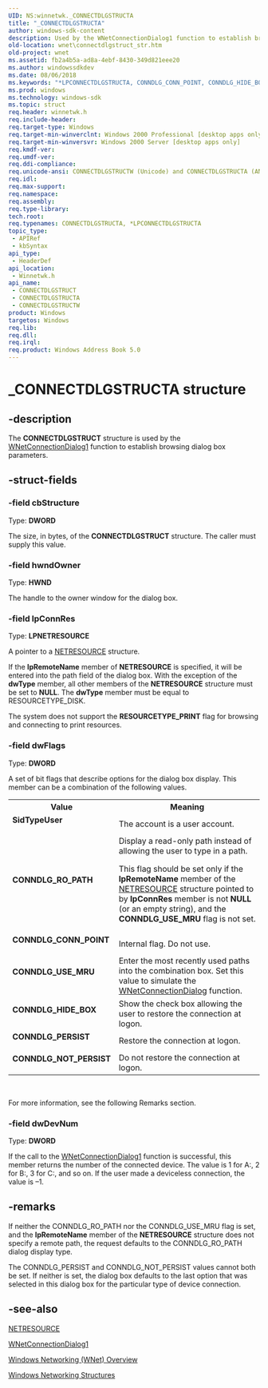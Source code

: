 ```yaml
---
UID: NS:winnetwk._CONNECTDLGSTRUCTA
title: "_CONNECTDLGSTRUCTA"
author: windows-sdk-content
description: Used by the WNetConnectionDialog1 function to establish browsing dialog box parameters.
old-location: wnet\connectdlgstruct_str.htm
old-project: wnet
ms.assetid: fb2a4b5a-ad8a-4ebf-8430-349d821eee20
ms.author: windowssdkdev
ms.date: 08/06/2018
ms.keywords: "*LPCONNECTDLGSTRUCTA, CONNDLG_CONN_POINT, CONNDLG_HIDE_BOX, CONNDLG_NOT_PERSIST, CONNDLG_PERSIST, CONNDLG_RO_PATH, CONNDLG_USE_MRU, CONNECTDLGSTRUCT, CONNECTDLGSTRUCT structure [Windows Networking (WNet)], CONNECTDLGSTRUCTA, CONNECTDLGSTRUCTW, LPCONNECTDLGSTRUCT, LPCONNECTDLGSTRUCT structure pointer [Windows Networking (WNet)], SidTypeUser, _CONNECTDLGSTRUCTA, _win32_connectdlgstruct_str, winnetwk/CONNECTDLGSTRUCT, winnetwk/CONNECTDLGSTRUCTA, winnetwk/CONNECTDLGSTRUCTW, winnetwk/LPCONNECTDLGSTRUCT, wnet.connectdlgstruct_str"
ms.prod: windows
ms.technology: windows-sdk
ms.topic: struct
req.header: winnetwk.h
req.include-header: 
req.target-type: Windows
req.target-min-winverclnt: Windows 2000 Professional [desktop apps only]
req.target-min-winversvr: Windows 2000 Server [desktop apps only]
req.kmdf-ver: 
req.umdf-ver: 
req.ddi-compliance: 
req.unicode-ansi: CONNECTDLGSTRUCTW (Unicode) and CONNECTDLGSTRUCTA (ANSI)
req.idl: 
req.max-support: 
req.namespace: 
req.assembly: 
req.type-library: 
tech.root: 
req.typenames: CONNECTDLGSTRUCTA, *LPCONNECTDLGSTRUCTA
topic_type:
 - APIRef
 - kbSyntax
api_type:
 - HeaderDef
api_location:
 - Winnetwk.h
api_name:
 - CONNECTDLGSTRUCT
 - CONNECTDLGSTRUCTA
 - CONNECTDLGSTRUCTW
product: Windows
targetos: Windows
req.lib: 
req.dll: 
req.irql: 
req.product: Windows Address Book 5.0
---
```


# _CONNECTDLGSTRUCTA structure


## -description


The
				<b>CONNECTDLGSTRUCT</b> structure is used by the 
<a href="https://msdn.microsoft.com/11390693-0ab3-4f8b-9209-bc0bceb98032">WNetConnectionDialog1</a> function to establish browsing dialog box parameters.


## -struct-fields




### -field cbStructure

Type: <b>DWORD</b>

The size, in bytes, of the 
<b>CONNECTDLGSTRUCT</b> structure. The caller must supply this value.


### -field hwndOwner

Type: <b>HWND</b>

The handle to the owner window for the dialog box.


### -field lpConnRes

Type: <b>LPNETRESOURCE</b>

A pointer to a 
<a href="https://msdn.microsoft.com/c53d078e-188a-4371-bdb9-fc023bc0c1ba">NETRESOURCE</a> structure. 




If the <b>lpRemoteName</b> member of 
<b>NETRESOURCE</b> is specified, it will be entered into the path field of the dialog box. With the exception of the <b>dwType</b> member, all other members of the 
<b>NETRESOURCE</b> structure must be set to <b>NULL</b>. The <b>dwType</b> member must be equal to RESOURCETYPE_DISK.
							

 The system does not support the <b>RESOURCETYPE_PRINT</b> flag for browsing and connecting to print resources.


### -field dwFlags

Type: <b>DWORD</b>

A set of bit flags that describe options for the dialog box display. This member can be a combination of the following values. 



<table>
<tr>
<th>Value</th>
<th>Meaning</th>
</tr>
<tr>
<td width="40%"><a id="SidTypeUser"></a><a id="sidtypeuser"></a><a id="SIDTYPEUSER"></a><dl>
<dt><b>SidTypeUser</b></dt>
</dl>
</td>
<td width="60%">
The account is a user account.

</td>
</tr>
<tr>
<td width="40%"><a id="CONNDLG_RO_PATH"></a><a id="conndlg_ro_path"></a><dl>
<dt><b>CONNDLG_RO_PATH</b></dt>
</dl>
</td>
<td width="60%">
Display a read-only path instead of allowing the user to type in a path. 




This flag should be set only if the <b>lpRemoteName</b> member of the 
<a href="https://msdn.microsoft.com/c53d078e-188a-4371-bdb9-fc023bc0c1ba">NETRESOURCE</a> structure pointed to by <b>lpConnRes</b> member is not <b>NULL</b> (or an empty string), and the <b>CONNDLG_USE_MRU</b> flag is not set.

</td>
</tr>
<tr>
<td width="40%"><a id="CONNDLG_CONN_POINT"></a><a id="conndlg_conn_point"></a><dl>
<dt><b>CONNDLG_CONN_POINT</b></dt>
</dl>
</td>
<td width="60%">
Internal flag. Do not use.

</td>
</tr>
<tr>
<td width="40%"><a id="CONNDLG_USE_MRU"></a><a id="conndlg_use_mru"></a><dl>
<dt><b>CONNDLG_USE_MRU</b></dt>
</dl>
</td>
<td width="60%">
Enter the most recently used paths into the combination box. Set this value to simulate the 
<a href="https://msdn.microsoft.com/2dc383bb-0a1a-4612-88f9-f92c8e2a398d">WNetConnectionDialog</a> function.

</td>
</tr>
<tr>
<td width="40%"><a id="CONNDLG_HIDE_BOX"></a><a id="conndlg_hide_box"></a><dl>
<dt><b>CONNDLG_HIDE_BOX</b></dt>
</dl>
</td>
<td width="60%">
Show the check box allowing the user to restore the connection at logon.

</td>
</tr>
<tr>
<td width="40%"><a id="CONNDLG_PERSIST"></a><a id="conndlg_persist"></a><dl>
<dt><b>CONNDLG_PERSIST</b></dt>
</dl>
</td>
<td width="60%">
Restore the connection at logon.

</td>
</tr>
<tr>
<td width="40%"><a id="CONNDLG_NOT_PERSIST"></a><a id="conndlg_not_persist"></a><dl>
<dt><b>CONNDLG_NOT_PERSIST</b></dt>
</dl>
</td>
<td width="60%">
Do not restore the connection at logon.

</td>
</tr>
</table>
 

For more information, see the following Remarks section.


### -field dwDevNum

Type: <b>DWORD</b>

If the call to the 
<a href="https://msdn.microsoft.com/11390693-0ab3-4f8b-9209-bc0bceb98032">WNetConnectionDialog1</a> function is successful, this member returns the number of the connected device. The value is 1 for A:, 2 for B:, 3 for C:, and so on. If the user made a deviceless connection, the value is –1.


## -remarks



If neither the CONNDLG_RO_PATH nor the CONNDLG_USE_MRU flag is set, and the <b>lpRemoteName</b> member of the 
<b>NETRESOURCE</b> structure does not specify a remote path, the request defaults to the CONNDLG_RO_PATH dialog display type.

The CONNDLG_PERSIST and CONNDLG_NOT_PERSIST values cannot both be set. If neither is set, the dialog box defaults to the last option that was selected in this dialog box for the particular type of device connection.




## -see-also




<a href="https://msdn.microsoft.com/c53d078e-188a-4371-bdb9-fc023bc0c1ba">NETRESOURCE</a>



<a href="https://msdn.microsoft.com/11390693-0ab3-4f8b-9209-bc0bceb98032">WNetConnectionDialog1</a>



<a href="https://msdn.microsoft.com/7668ac55-7104-4ddb-88eb-920cfe4e36fd">Windows Networking (WNet) Overview</a>



<a href="https://msdn.microsoft.com/7969ccbb-d1ae-4a1f-8b9c-862cc6ddef1a">Windows Networking Structures</a>
 

 

